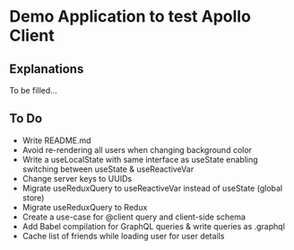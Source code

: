 # Demo Application to test Apollo Client

## Explanations

To be filled...

## To Do

* Write README.md
* Avoid re-rendering all users when changing background color
* Write a useLocalState with same interface as useState enabling switching between useState & useReactiveVar
* Change server keys to UUIDs
* Migrate useReduxQuery to useReactiveVar instead of useState (global store)
* Migrate useReduxQuery to Redux
* Create a use-case for @client query and client-side schema
* Add Babel compilation for GraphQL queries & write queries as .graphql
* Cache list of friends while loading user for user details